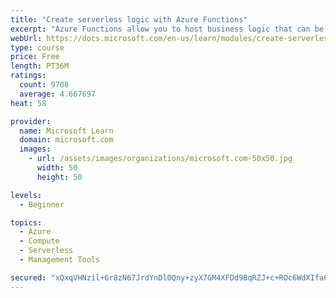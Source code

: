 ```yaml
---
title: "Create serverless logic with Azure Functions"
excerpt: "Azure Functions allow you to host business logic that can be executed without managing or provisioning server infrastructure"
webUrl: https://docs.microsoft.com/en-us/learn/modules/create-serverless-logic-with-azure-functions/
type: course
price: Free
length: PT36M
ratings:
  count: 9708
  average: 4.667697
heat: 58

provider:
  name: Microsoft Learn
  domain: microsoft.com
  images:
    - url: /assets/images/organizations/microsoft.com-50x50.jpg
      width: 50
      height: 50

levels:
  - Beginner

topics:
  - Azure
  - Compute
  - Serverless
  - Management Tools

secured: "xQxqVHNzil+6r8zN67JrdYnDl0Qny+zyX7GM4XFDd9BqRZJ+c+ROc6WdXIfa6I0XlgksP6+YK4aqucGEXtChMVP6DM9QErdem7V9SsESH+gi9JBPGv4irw6o/fZdTL5aNK0P3h1wonum2lKlwH3cRf0t5SfkwzZBpur3kSBUgiqqUoR65jmR8WLb+G6Nx6cP0zrLBMvCCcOYGYXKrCBj8vWyNN6tvNe0tce9iV30ixHThJrqwoxPDLbRhh/mZs9qC+zkqygv48Pg2CI1mW2dAI4ZFsyOndMEtvBphVZnXfM1uX/jsaqBECxF/g3Y2l9LkolO8q1VWtzEaPAKOgb/mZrxjsClmUYlwZBw2vRJ4aXaon3pJNDGlGEjXj1N9Ertqas3iXnS/l1I3VYy6z92AaBsQ6NRjlOkF+ZMzs+O218=;zhWCegrq0Nal1NfBCAzLqA=="
---
```


